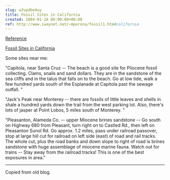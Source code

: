 ```yaml
---  
slug: w3vpdbe4uy
title: Fossil Sites in California
created: 2004-01-24 08:00:00+00:00
ref: http://www.iwaynet.net/~mperona/fossil1.htm#california
---  
```

[Reference](http://www.iwaynet.net/~mperona/fossil1.htm#california)
 
[Fossil Sites in California](http://www.iwaynet.net/~mperona/fossil1.htm#california)


Some sites near me:


"Capitola, near Santa Cruz -- The beach is a good site for Pliocene fossil collecting. Clams, snails and sand dollars. They are in the sandstone of the sea cliffs and in the talus that falls on to the beach. Go at low tide, walk a few hundred yards south of the Esplanade at Capitola past the sewage outfall. "


"Jack's Peak near Monterey -- there are fossils of little leaves and shells in shale a hundred yards down the trail from the west parking lot. Also, there's lots of jasper at Point Lobos, 5 miles south of Monterey. "


"Pleasanton, Alameda Co. -- upper Miocene brines sandstone -- Go south on Highway 680 from Pleasant, turn right on to Castled Rd., then left on Pleasanton Sunol Rd. Go approx. 1.2 miles, pass under railroad passover, stop at large hill cut for railroad on left side (east) of road and rail tracks. The whole cut, plus the road banks and down slope to right of road is brines sandstone with huge assemblage of miocene marine fauna. Watch out for trains -- Stay away from the railroad tracks! This is one of the best exposures in area."


* * *


Copied from old blog.
